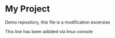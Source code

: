 # My Project

Demo repository, this file is a modification excersise

This line has been addded via linux console 
